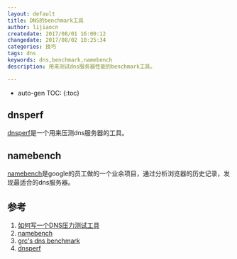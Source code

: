 ```yaml
---
layout: default
title: DNS的benchmark工具
author: lijiaocn
createdate: 2017/08/01 16:00:12
changedate: 2017/08/02 10:25:34
categories: 技巧
tags: dns
keywords: dns,benchmark,namebench
description: 用来测试dns服务器性能的benchmark工具。

---
```


* auto-gen TOC:
{:toc}

## dnsperf 

[dnsperf][4]是一个用来压测dns服务器的工具。

## namebench

[namebench][2]是google的员工做的一个业余项目，通过分析浏览器的历史记录，发现最适合的dns服务器。

## 参考

1. [如何写一个DNS压力测试工具][1]
2. [namebench][2]
3. [grc's dns benchmark][3]
4. [dnsperf][4]

[1]: http://www.freebuf.com/column/132793.html "如何写一个DNS压力测试工具"
[2]: https://github.com/google/namebench "namebench" 
[3]: https://www.grc.com/dns/benchmark.htm "grc's dns benchmark"
[4]: https://github.com/cobblau/dnsperf "dnsperf"
